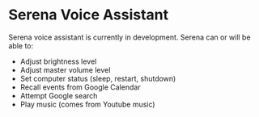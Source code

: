 # Serena Voice Assistant

Serena voice assistant is currently in development. Serena can or will be able to:
- Adjust brightness level
- Adjust master volume level
- Set computer status (sleep, restart, shutdown)
- Recall events from Google Calendar
- Attempt Google search 
- Play music (comes from Youtube music)